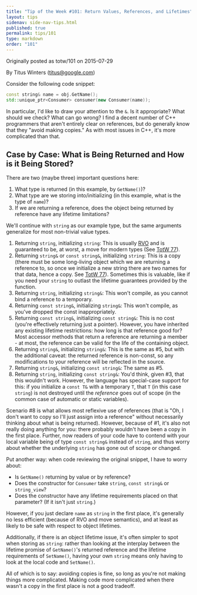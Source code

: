 ```yaml
---
title: "Tip of the Week #101: Return Values, References, and Lifetimes"
layout: tips
sidenav: side-nav-tips.html
published: true
permalink: tips/101
type: markdown
order: "101"
---
```


Originally posted as totw/101 on 2015-07-29

By Titus Winters (titus@google.com)

Consider the following code snippet:

```c++
const string& name = obj.GetName();
std::unique_ptr<Consumer> consumer(new Consumer(name));
```

In particular, I'd like to draw your attention to the `&`. Is it appropriate?
What should we check? What can go wrong? I find a decent number of C++
programmers that aren't entirely clear on references, but do generally know that
they "avoid making copies." As with most issues in C++, it's more complicated
than that.

## Case by Case: What is Being Returned and How is it Being Stored?

There are two (maybe three) important questions here:

1.  What type is returned (in this example, by `GetName()`)?
1.  What type are we storing into/initializing (in this example, what is the
    type of `name`)?
1.  If we are returning a reference, does the object being returned by reference
    have any lifetime limitations?

We'll continue with `string` as our example type, but the same arguments
generalize for most non-trivial value types.

1.  Returning `string`, initializing `string`: This is usually
    [RVO](https://en.wikipedia.org/wiki/Return_value_optimization) and is
    guaranteed to be, at worst, a move for modern types (See [TotW
    77](/tips/77)).
2.  Returning `string&` or `const string&`, initializing `string`: This is a
    copy (there must be some long-living object which we are returning a
    reference to, so once we initialize a new string there are two names for
    that data, hence a copy. See [TotW 77](/tips/77)). Sometimes this is
    valuable, like if you need your `string` to outlast the lifetime guarantees
    provided by the function.
3.  Returning `string`, initializing `string&`: This won't compile, as you
    cannot bind a reference to a temporary.
4.  Returning `const string&`, initializing `string&`: This won't compile, as
    you've dropped the const inappropriately.
5.  Returning `const string&`, initializing `const string&`: This is no cost
    (you're effectively returning just a pointer). However, you have inherited
    any existing lifetime restrictions: how long is that reference good for?
    Most accessor methods that return a reference are returning a member - at
    most, the reference can be valid for the life of the containing object.
6.  Returning `string&`, initializing `string&`: This is the same as #5, but
    with the additional caveat: the returned reference is non-const, so any
    modifications to your reference will be reflected in the source.
7.  Returning `string&`, initializing `const string&`: The same as #5.
8.  Returning `string`, initializing `const string&`: You'd think, given #3,
    that this wouldn't work. However, the language has special-case support for
    this: if you initialize a `const T&` with a temporary `T`, that `T` (in this
    case `string`) is not destroyed until the *reference* goes out of scope (in
    the common case of automatic or static variables).

Scenario \#8 is what allows most reflexive use of references (that is "Oh, I
don't want to copy so I'll just assign into a reference" without necessarily
thinking about what is being returned). However, because of \#1, it's also
not really doing anything for you: there probably wouldn't have been a copy in
the first place. Further, now readers of your code have to contend with your
local variable being of type `const string&` instead of `string`, and thus worry
about whether the underlying `string` has gone out of scope or changed.

Put another way: when code reviewing the original snippet, I have to worry
about:

*   Is `GetName()` returning by value or by reference?
*   Does the constructor for `Consumer` take `string`, `const string&` or
    `string_view`?
*   Does the constructor have any lifetime requirements placed on that
    parameter? (If it isn't just `string`.)

However, if you just declare `name` as `string` in the first place, it's
generally no less efficient (because of RVO and move semantics), and at least as
likely to be safe with respect to object lifetimes.

Additionally, if there is an object lifetime issue, it's often simpler to spot
when storing as `string`: rather than looking at the interplay between the
lifetime promise of `GetName()`'s returned reference and the lifetime
requirements of `SetName()`, having your own `string` means only having to look
at the local code and `SetName()`.

All of which is to say: avoiding copies is fine, so long as you're not making
things more complicated. Making code more complicated when there wasn't a copy
in the first place is not a good tradeoff.
